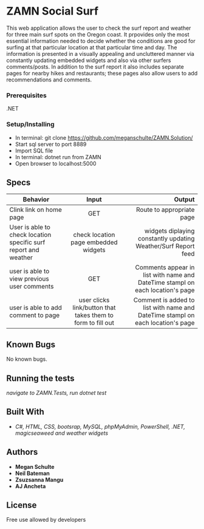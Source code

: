 # ZAMN Social Surf

This web application allows the user to check the surf report and weather for three main surf spots on the Oregon coast. It prpovides only the most essential information needed to decide whether the conditions are good for surfing at that particular location at that particular time and day. The information is presented in a visually appealing and uncluttered manner via constantly updating embedded widgets and also via other surfers comments/posts. In addition to the surf report it also includes separate pages for nearby hikes and restaurants; these pages also allow users to add recommendations and comments. 

### Prerequisites

.NET

### Setup/Installing

* In terminal: git clone https://github.com/meganschulte/ZAMN.Solution/
* Start sql server to port 8889
* Import SQL file
* In terminal: dotnet run from ZAMN
* Open browser to localhost:5000
## Specs

| Behavior | Input | Output |
| ------------- |:-------------:| -----:|
| Clink link on home page | GET | Route to appropriate page |
| User is able to check location specific surf report and weather | check location page embedded widgets | widgets diplaying constantly updating Weather/Surf Report feed |
| user is able to view previous user comments | GET | Comments appear in list with name and DateTime stampl on each location's page |
| user is able to add comment to page |user clicks link/button that takes them to form to fill out | Comment is added to list with name and DateTime stampl on each location's page |

## Known Bugs

No known bugs.

## Running the tests

_navigate to ZAMN.Tests, run dotnet test_


## Built With

* _C#, HTML, CSS, bootsrap, MySQL, phpMyAdmin, PowerShell, .NET, magicseaweed and weather widgets_


## Authors

* **Megan Schulte**
* **Neil Bateman**
* **Zsuzsanna Mangu**
* **AJ Ancheta**



## License

Free use allowed by developers
